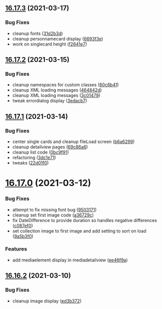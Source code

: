 ## [16.17.3](https://github.com/phandcock/GrampsView/compare/v16.17.2...v16.17.3) (2021-03-17)


### Bug Fixes

* cleanup fonts ([31d2b3d](https://github.com/phandcock/GrampsView/commit/31d2b3d1b85660ca33e76b2ca99402ed258fc897))
* cleanup personnamecard display ([6693f3e](https://github.com/phandcock/GrampsView/commit/6693f3e4c329d4f08e266b13d087e772137cd21a))
* work on singlecard height ([f2641e7](https://github.com/phandcock/GrampsView/commit/f2641e705f0b8982f3271e7d352141a6a4b1e9b7))



## [16.17.2](https://github.com/phandcock/GrampsView/compare/v16.17.1...v16.17.2) (2021-03-15)


### Bug Fixes

* cleanup namespaces for custom classes ([60c6b41](https://github.com/phandcock/GrampsView/commit/60c6b4140ce06ee3905f4ee877b5650bf38fbe3d))
* cleanup XML loading messages ([464842d](https://github.com/phandcock/GrampsView/commit/464842d1c6c331ff0280ba74222960e1f3dae37b))
* cleanup XML loading messages ([3c01479](https://github.com/phandcock/GrampsView/commit/3c014796fe3fb8c3ece61e6720b164593b1986e6))
* tweak errordialog display ([3edacb7](https://github.com/phandcock/GrampsView/commit/3edacb74198bc2fa9528f0ab35f93bc5c7e4871c))



## [16.17.1](https://github.com/phandcock/GrampsView/compare/v16.17.0...v16.17.1) (2021-03-14)


### Bug Fixes

* center single cards and cleanup fileLoad screen ([b6a6299](https://github.com/phandcock/GrampsView/commit/b6a62999d3c5106b9d87b1114cb50b8da8a535ab))
* cleanup detailview pages ([69c86a6](https://github.com/phandcock/GrampsView/commit/69c86a63d256147d5056ff563d3d4a62df91cf3c))
* cleanup list code ([0bc9f91](https://github.com/phandcock/GrampsView/commit/0bc9f91ff072e9404c6dab931f92617bf6b39ac3))
* refactoring ([3dc1e71](https://github.com/phandcock/GrampsView/commit/3dc1e7126aadaf5aa5fd7b142f45210f0624b7c6))
* tweaks ([22d01f0](https://github.com/phandcock/GrampsView/commit/22d01f043bcd1eac4ac0b8525f5512e8fe8b3a8f))



# [16.17.0](https://github.com/phandcock/GrampsView/compare/v16.16.2...v16.17.0) (2021-03-12)


### Bug Fixes

* attempt to fix missing font bug ([9503171](https://github.com/phandcock/GrampsView/commit/9503171b30ccc7335ae4eb0b903041c115718f6d))
* cleanup set first image code ([a36729c](https://github.com/phandcock/GrampsView/commit/a36729ce51d3b0bc9733fc222cf6d382b49102ac))
* fix DateDifference to provide duration so handles negative differences ([c087ef0](https://github.com/phandcock/GrampsView/commit/c087ef0e4eb89c06c0994b816127fab442387096))
* set collection image to first image and add setting to sort on load ([9a5b3f0](https://github.com/phandcock/GrampsView/commit/9a5b3f09c3e3c7d902ecaeb1138eed8b1734052a))


### Features

* add mediaelement display in mediadetailview ([ee46f9a](https://github.com/phandcock/GrampsView/commit/ee46f9a60fea17affc3c2c61de586c5d4b9e97cd))



## [16.16.2](https://github.com/phandcock/GrampsView/compare/v16.16.1...v16.16.2) (2021-03-10)


### Bug Fixes

* cleanup image display ([ed3b372](https://github.com/phandcock/GrampsView/commit/ed3b372ce62b5b68bc519b77fc3ad08be667fc77))



